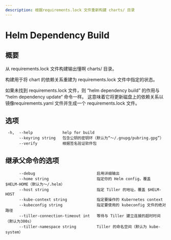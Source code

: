 ```yaml
---
description: 根据requirements.lock 文件重新构建 charts/ 目录
---
```


# Helm Dependency Build

## 概要

从 requirements.lock 文件构建输出懂啊 charts/ 目录。

构建用于将 chart 的依赖关系重建为 requirements.lock 文件中指定的状态。

如果未找到 requirements.lock 文件，则 “helm dependency build” 的作用与 “helm dependency update“ 命令一样。 这意味着它将更新磁盘上的依赖关系以镜像requirements.yaml 文件并生成一个 requirements.lock 文件。

## 选项

```text
 -h,  --help             help for build
      --keyring string   包含公钥的密钥环（默认为“〜/.gnupg/pubring.gpg”）
      --verify           根据签名验证软件包
```

## 继承父命令的选项

```text
      --debug                           启用详细输出
      --home string                     指定你的 Helm config，覆盖 $HELM-HOME（默认为～/.helm）
      --host string                     指定 Tiller 的地址，覆盖 $HELM-HOST
      --kube-context string             指定要操作的 Kubernetes context
      --kubeconfig string               指定要使用的 kubeconfig 文件的绝对路径
      --tiller-connection-timeout int   等待与 Tiller 建立连接的超时时间（默认为300s）
      --tiller-namespace string         Tiller 的命名空间（默认为 kube-system）
```

